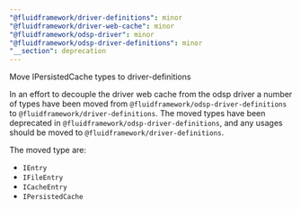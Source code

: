 ```yaml
---
"@fluidframework/driver-definitions": minor
"@fluidframework/driver-web-cache": minor
"@fluidframework/odsp-driver": minor
"@fluidframework/odsp-driver-definitions": minor
"__section": deprecation
---
```

Move IPersistedCache types to driver-definitions

In an effort to decouple the driver web cache from the odsp driver a number of types have been moved from `@fluidframework/odsp-driver-definitions` to `@fluidframework/driver-definitions`. The moved types have been deprecated in `@fluidframework/odsp-driver-definitions`, and any usages should be moved to  `@fluidframework/driver-definitions`.

The moved type are:
 - `IEntry`
 - `IFileEntry`
 - `ICacheEntry`
 - `IPersistedCache`
